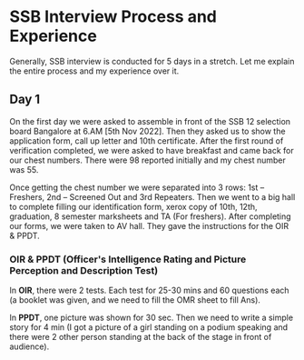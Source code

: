 # SSB Interview Process and Experience

Generally, SSB interview is conducted for 5 days in a stretch. Let me explain the entire process and my experience over it.

## Day 1
On the first day we were asked to assemble in front of the SSB 12 selection board Bangalore at 6.AM [5th Nov 2022]. Then they asked us to show the application form, call up letter and 10th certificate. After the first round of verification completed, we were asked to have breakfast and came back for our chest numbers. There were 98 reported initially and my chest number was 55.

Once getting the chest number we were separated into 3 rows: 1st – Freshers, 2nd – Screened Out and 3rd Repeaters. Then we went to a big hall to complete filling our identification form, xerox copy of 10th, 12th, graduation, 8 semester marksheets and TA (For freshers). After completing our forms, we were taken to AV hall. They gave the instructions for the OIR & PPDT.

### OIR & PPDT (Officer's Intelligence Rating and Picture Perception and Description Test)

In **OIR**, there were 2 tests. Each test for 25-30 mins and 60 questions each (a booklet was given, and we need to fill the OMR sheet to fill Ans).

In **PPDT**, one picture was shown for 30 sec. Then we need to write a simple story for 4 min (I got a picture of a girl standing on a podium speaking and there were 2 other person standing at the back of the stage in front of audience).
